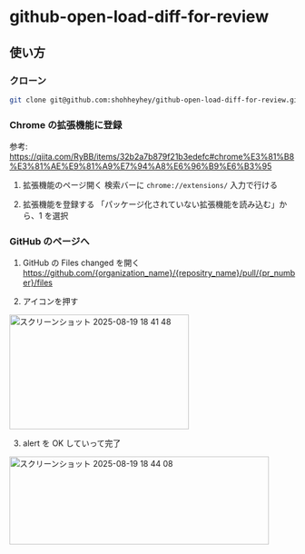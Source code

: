 # github-open-load-diff-for-review

## 使い方
### クローン
```bash
git clone git@github.com:shohheyhey/github-open-load-diff-for-review.git
```

### Chrome の拡張機能に登録
参考: https://qiita.com/RyBB/items/32b2a7b879f21b3edefc#chrome%E3%81%B8%E3%81%AE%E9%81%A9%E7%94%A8%E6%96%B9%E6%B3%95
1. 拡張機能のページ開く
検索バーに `chrome://extensions/` 入力で行ける

2. 拡張機能を登録する
「パッケージ化されていない拡張機能を読み込む」から、1 を選択

### GitHub のページへ

1. GitHub の Files changed を開く
https://github.com/{organization_name}/{repositry_name}/pull/{pr_number}/files

2. アイコンを押す
<img width="316" height="202" alt="スクリーンショット 2025-08-19 18 41 48" src="https://github.com/user-attachments/assets/4022ff74-bcbf-4ca0-935e-1bfef692cc5e" />

3. alert を OK していって完了
<img width="457" height="155" alt="スクリーンショット 2025-08-19 18 44 08" src="https://github.com/user-attachments/assets/23e1b290-f5d6-43b2-b792-1bee94a3bb98" />
